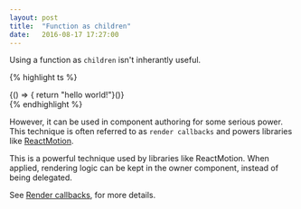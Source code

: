 ```yaml
---
layout: post
title:  "Function as children"
date:   2016-08-17 17:27:00
---
```


Using a function as `children` isn't inherantly useful.

{% highlight ts %}
<div>{() => { return "hello world!"}()}</div>
{% endhighlight %}

However, it can be used in component authoring for some serious power. This technique is often referred to as `render callbacks` and powers libraries like [ReactMotion](https://github.com/chenglou/react-motion).

This is a powerful technique used by libraries like ReactMotion. When applied, rendering logic can be kept in the owner component, instead of being delegated.

See [Render callbacks](./render-callbacks), for more details.